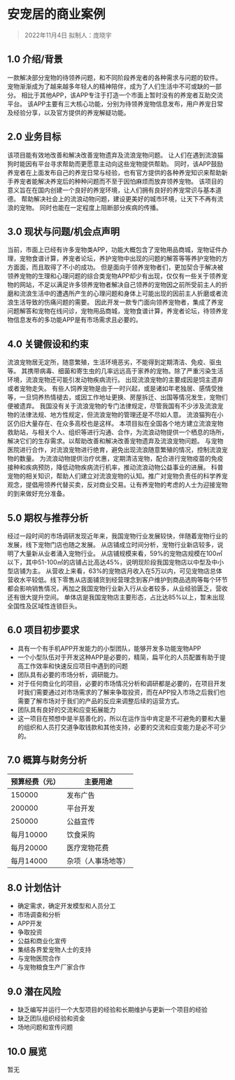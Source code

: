 # 安宠居的商业案例
> 2022年11月4日
> 拟制人：庞晓宇


## 1.0 介绍/背景
一款解决部分宠物的待领养问题，和不同阶段养宠者的各种需求与问题的软件。
宠物渐渐成为了越来越多年轻人的精神陪伴，成为了人们生活中不可或缺的一部分。
相比于其他APP，该APP专注于打造一个市面上暂时没有的养宠者互助交流平台。
该APP主要有三大核心功能，分别为待领养宠物信息发布，用户养宠日常及经验分享，以及官方提供的养宠解疑功能。


## 2.0 业务目标
该项目能有效地改善和解决改善宠物遗弃及流浪宠物问题。
让人们在遇到流浪猫狗时能因有平台寻求帮助而更愿意主动向这些宠物提供帮助。
同时，该APP鼓励养宠者在上面发布自己的养宠日常与经验，也有官方提供的各种养宠知识来帮助新手养宠者能解决养宠后的种种问题而不至于因怕麻烦而放弃领养宠物。
该项目的意义旨在在国内创建一个良好的养宠环境，让人们拥有良好的养宠常识与基本道德。
帮助解决社会上的流浪动物问题，建设更美好的城市环境，让天下不再有流浪的宠物。
同时也能在一定程度上阻断部分疾病的传播。


## 3.0 现状与问题/机会点声明
当前，市面上已经有许多宠物类APP，功能大概包含了宠物用品商城，宠物证件办理，宠物食谱计算，养宠者论坛，养护宠物中出现的问题的解答等等养护宠物的方方面面，而且取得了不小的成功。
但是面向于领养宠物者们，更加契合于解决被领养宠物的生理和心理问题的综合类宠物APP却少有出现，仅仅有一些关于领养宠物的网站，不足以满足许多领养宠物者解决自己领养的宠物因之前所受前主人的折磨和流浪生活中的遭遇所产生的心理问题和身体上可能出现的因前主人折磨或者流浪生活导致的伤痛问题的需要。
因此开发一款专门面向领养宠物者，集成了养宠问题解答和宠物在线问诊，宠物用品商城，宠物食谱计算，养宠者论坛，待领养宠物信息发布的多功能APP是有市场需求且必要的。


## 4.0 关键假设和约束
流浪宠物居无定所，随意繁殖，生活环境恶劣，不能得到定期清洁、免疫、驱虫等。
其携带病毒、细菌和寄生虫的几率远远高于家养的宠物。除了严重污染生活环境，流浪宠物还可能引发动物疾病流行。
出现流浪宠物的主要成因是饲主遗弃或者宠物走失。
有些人饲养宠物是由于一时兴起，或是诸如年老独居、感情受挫等，一旦饲养热情褪去，或因工作地址更换、房屋拆迁、出国等情况发生，宠物们便被遗弃。
我国没有关于流浪宠物的专门法律规定，尽管我国有不少涉及流浪宠物的法律法规、地方性规定，但流浪宠物的管理还是不尽如人意。
流浪猫狗在小区仍旧大量存在、在众多高校也是这样。
本项目拟在全国各个地方建立流浪宠物救助站，与相关个人、组织等进行沟通、合作，为流浪动物提供一个栖息的场所，解决它们的生存需求。以帮助改善和解决改善宠物遗弃及流浪宠物问题。
与宠物医院进行合作，对流浪宠物进行绝育，避免出现流浪随意繁殖的情况，控制流浪宠物的数量。
为流浪动物提供治疗优惠，定期清洁宠物，配合进行宠物疫苗的免疫接种和疾病预防，降低动物疾病流行机率，推动流浪动物公益事业的进展。
科普宠物的相关知识，帮助人们建立对流浪宠物的认知。推广对宠物负责任的科学养宠观念，提倡用领养代替买卖，反对商业交易。让有养宠物的考虑的人士为迎接宠物的到来做好充分准备。


## 5.0 期权与推荐分析
经过一段时间的市场调研发现近年来，我国宠物行业发展较快，伴随着宠物行业的发展，线下宠物门店也随之发展。
从店铺成立时间分析，宠物行业新店较多，说明了大量新从业者涌入宠物行业。
从店铺规模来看，59%的宠物店规模在100㎡以下，其中51-100㎡的店铺占比高达45%，说明现阶段我国宠物店以中型及中小型店铺为主。
从营收上来看，63%的宠物店月收入在5万以内，可见宠物店总体营收水平较低。线下零售从店面铺货到经营理念到客户维护到商品选购等每个环节都会影响销售情况，再加之我国宠物行业新入行从业者较多，从业经验匮乏，营收还有很大提升空间。
单体店是我国宠物店主要形态，占比达85%以上，暂未出现全国性及区域性连锁巨头。


## 6.0 项目初步要求
- 具有一个有手机APP开发能力的小型团队，能够开发多功能宠物APP
- 一个小型队伍对于开发这种APP是必要的，精简，扁平化的人员配置有助于提高工作效率和快速反应项目中遇到的问题
- 团队具有必要的市场分析，调研能力。
- 对于任何商业化的项目，必要的市场情况分析和调研都是必要的，在项目开发时我们需要通过对市场需求的了解来争取投资，而在APP投入市场之后我们也需要了解市场对于我们的产品的反应来调整后续的运营方式。
- 团队具有良好的交流和应变拓展能力
- 这一项目在预想中是半慈善化的，所以在运作当中肯定是不可避免的要和大量的组织和人员打交道争取钱款和其他支持，必要的交流和应变能力是必不可少的。


## 7.0 概算与财务分析
| 预算经费（元） | 主要用途           |
| -------------- | ------------------ |
| 150000         | 发布广告           |
| 200000         | 平台开发           |
| 250000         | 公益宣传           |
| 每月10000      | 饮食采购           |
| 每月20000      | 医疗宠物花费       |
| 每月14000      | 杂项（人事场地等） |


## 8.0 计划估计
- 确定需求，确定开发模型和人员分工
- 市场调查和分析
- APP开发
- 争取投资
- 公益和商业化宣传
- 集结各界爱宠物人士的支持
- 与宠物医院合作
- 与宠物粮食生产厂家合作


## 9.0 潜在风险
- 缺乏编写并运行一个大型项目的经验和长期维护与更新一个项目的经验
- 缺乏团队组织经验和资金
- 场地问题和宣传问题


## 10.0 展览
<!-- 证物A ：财务分析 -->
暂无
